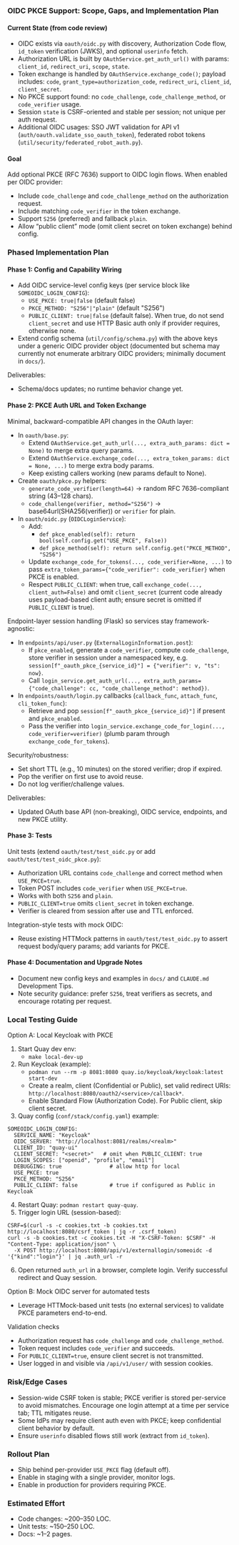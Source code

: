 ### OIDC PKCE Support: Scope, Gaps, and Implementation Plan

#### Current State (from code review)
- OIDC exists via `oauth/oidc.py` with discovery, Authorization Code flow, `id_token` verification (JWKS), and optional `userinfo` fetch.
- Authorization URL is built by `OAuthService.get_auth_url()` with params: `client_id`, `redirect_uri`, `scope`, `state`.
- Token exchange is handled by `OAuthService.exchange_code()`; payload includes: `code`, `grant_type=authorization_code`, `redirect_uri`, `client_id`, `client_secret`.
- No PKCE support found: no `code_challenge`, `code_challenge_method`, or `code_verifier` usage.
- Session `state` is CSRF-oriented and stable per session; not unique per auth request.
- Additional OIDC usages: SSO JWT validation for API v1 (`auth/oauth.validate_sso_oauth_token`), federated robot tokens (`util/security/federated_robot_auth.py`).

#### Goal
Add optional PKCE (RFC 7636) support to OIDC login flows. When enabled per OIDC provider:
- Include `code_challenge` and `code_challenge_method` on the authorization request.
- Include matching `code_verifier` in the token exchange.
- Support `S256` (preferred) and fallback `plain`.
- Allow “public client” mode (omit client secret on token exchange) behind config.

### Phased Implementation Plan

#### Phase 1: Config and Capability Wiring
- Add OIDC service-level config keys (per service block like `SOMEOIDC_LOGIN_CONFIG`):
  - `USE_PKCE: true|false` (default false)
  - `PKCE_METHOD: "S256"|"plain"` (default "S256")
  - `PUBLIC_CLIENT: true|false` (default false). When true, do not send `client_secret` and use HTTP Basic auth only if provider requires, otherwise none.
- Extend config schema (`util/config/schema.py`) with the above keys under a generic OIDC provider object (documented but schema may currently not enumerate arbitrary OIDC providers; minimally document in `docs/`).

Deliverables:
- Schema/docs updates; no runtime behavior change yet.

#### Phase 2: PKCE Auth URL and Token Exchange
Minimal, backward-compatible API changes in the OAuth layer:
- In `oauth/base.py`:
  - Extend `OAuthService.get_auth_url(..., extra_auth_params: dict = None)` to merge extra query params.
  - Extend `OAuthService.exchange_code(..., extra_token_params: dict = None, ...)` to merge extra body params.
  - Keep existing callers working (new params default to None).
- Create `oauth/pkce.py` helpers:
  - `generate_code_verifier(length=64)` → random RFC 7636-compliant string (43–128 chars).
  - `code_challenge(verifier, method="S256")` → base64url(SHA256(verifier)) or `verifier` for plain.
- In `oauth/oidc.py` (`OIDCLoginService`):
  - Add:
    - `def pkce_enabled(self): return bool(self.config.get("USE_PKCE", False))`
    - `def pkce_method(self): return self.config.get("PKCE_METHOD", "S256")`
  - Update `exchange_code_for_tokens(..., code_verifier=None, ...)` to pass `extra_token_params={"code_verifier": code_verifier}` when PKCE is enabled.
  - Respect `PUBLIC_CLIENT`: when true, call `exchange_code(..., client_auth=False)` and omit `client_secret` (current code already uses payload-based client auth; ensure secret is omitted if `PUBLIC_CLIENT` is true).

Endpoint-layer session handling (Flask) so services stay framework-agnostic:
- In `endpoints/api/user.py` (`ExternalLoginInformation.post`):
  - If `pkce_enabled`, generate a `code_verifier`, compute `code_challenge`, store verifier in session under a namespaced key, e.g. `session[f"_oauth_pkce_{service_id}"] = {"verifier": v, "ts": now}`.
  - Call `login_service.get_auth_url(..., extra_auth_params={"code_challenge": cc, "code_challenge_method": method})`.
- In `endpoints/oauth/login.py` callbacks (`callback_func`, `attach_func`, `cli_token_func`):
  - Retrieve and pop `session[f"_oauth_pkce_{service_id}"]` if present and `pkce_enabled`.
  - Pass the verifier into `login_service.exchange_code_for_login(..., code_verifier=verifier)` (plumb param through `exchange_code_for_tokens`).

Security/robustness:
- Set short TTL (e.g., 10 minutes) on the stored verifier; drop if expired.
- Pop the verifier on first use to avoid reuse.
- Do not log verifier/challenge values.

Deliverables:
- Updated OAuth base API (non-breaking), OIDC service, endpoints, and new PKCE utility.

#### Phase 3: Tests
Unit tests (extend `oauth/test/test_oidc.py` or add `oauth/test/test_oidc_pkce.py`):
- Authorization URL contains `code_challenge` and correct method when `USE_PKCE=true`.
- Token POST includes `code_verifier` when `USE_PKCE=true`.
- Works with both `S256` and `plain`.
- `PUBLIC_CLIENT=true` omits `client_secret` in token exchange.
- Verifier is cleared from session after use and TTL enforced.

Integration-style tests with mock OIDC:
- Reuse existing HTTMock patterns in `oauth/test/test_oidc.py` to assert request body/query params; add variants for PKCE.

#### Phase 4: Documentation and Upgrade Notes
- Document new config keys and examples in `docs/` and `CLAUDE.md` Development Tips.
- Note security guidance: prefer `S256`, treat verifiers as secrets, and encourage rotating per request.

### Local Testing Guide

Option A: Local Keycloak with PKCE
1) Start Quay dev env:
   - `make local-dev-up`
2) Run Keycloak (example):
   - `podman run --rm -p 8081:8080 quay.io/keycloak/keycloak:latest start-dev`
   - Create a realm, client (Confidential or Public), set valid redirect URIs: `http://localhost:8080/oauth2/<service>/callback*`.
   - Enable Standard Flow (Authorization Code). For Public client, skip client secret.
3) Quay config (`conf/stack/config.yaml`) example:
```
SOMEOIDC_LOGIN_CONFIG:
  SERVICE_NAME: "Keycloak"
  OIDC_SERVER: "http://localhost:8081/realms/<realm>"
  CLIENT_ID: "quay-ui"
  CLIENT_SECRET: "<secret>"   # omit when PUBLIC_CLIENT: true
  LOGIN_SCOPES: ["openid", "profile", "email"]
  DEBUGGING: true               # allow http for local
  USE_PKCE: true
  PKCE_METHOD: "S256"
  PUBLIC_CLIENT: false          # true if configured as Public in Keycloak
```
4) Restart Quay: `podman restart quay-quay`.
5) Trigger login URL (session-based):
```
CSRF=$(curl -s -c cookies.txt -b cookies.txt http://localhost:8080/csrf_token | jq -r .csrf_token)
curl -s -b cookies.txt -c cookies.txt -H "X-CSRF-Token: $CSRF" -H "Content-Type: application/json" \
  -X POST http://localhost:8080/api/v1/externallogin/someoidc -d '{"kind":"login"}' | jq .auth_url -r
```
6) Open returned `auth_url` in a browser, complete login. Verify successful redirect and Quay session.

Option B: Mock OIDC server for automated tests
- Leverage HTTMock-based unit tests (no external services) to validate PKCE parameters end-to-end.

Validation checks
- Authorization request has `code_challenge` and `code_challenge_method`.
- Token request includes `code_verifier` and succeeds.
- For `PUBLIC_CLIENT=true`, ensure client secret is not transmitted.
- User logged in and visible via `/api/v1/user/` with session cookies.

### Risk/Edge Cases
- Session-wide CSRF token is stable; PKCE verifier is stored per-service to avoid mismatches. Encourage one login attempt at a time per service tab; TTL mitigates reuse.
- Some IdPs may require client auth even with PKCE; keep confidential client behavior by default.
- Ensure `userinfo` disabled flows still work (extract from `id_token`).

### Rollout Plan
- Ship behind per-provider `USE_PKCE` flag (default off).
- Enable in staging with a single provider, monitor logs.
- Enable in production for providers requiring PKCE.

### Estimated Effort
- Code changes: ~200–350 LOC.
- Unit tests: ~150–250 LOC.
- Docs: ~1–2 pages.


